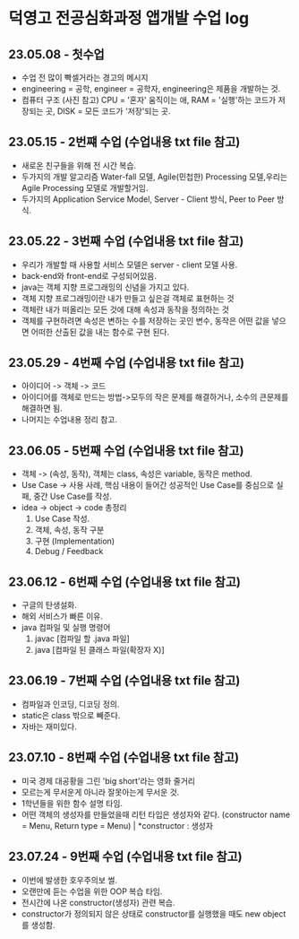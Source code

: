 # 덕영고 전공심화과정 앱개발 수업 log
## 23.05.08 - 첫수업
* 수업 전 많이 빡셀거라는 경고의 메시지
* engineering = 공학, engineer = 공학자, engineering은 제품을 개발하는 것.
* 컴퓨터 구조 (사진 참고) CPU = '혼자' 움직이는 애, RAM = '실행'하는 코드가 저장되는 곳, DISK = 모든 코드가 '저장'되는 곳.
## 23.05.15 - 2번쨰 수업 (수업내용 txt file 참고)
* 새로온 친구들을 위해 전 시간 복습.
* 두가지의 개발 알고리즘 Water-fall 모델, Agile(민첩한) Processing 모델,우리는 Agile Processing 모델로 개발할거임.
* 두가지의 Application Service Model, Server - Client 방식, Peer to Peer 방식.
## 23.05.22 - 3번째 수업 (수업내용 txt file 참고)
* 우리가 개발할 때 사용할 서비스 모델은 server - client 모델 사용.
* back-end와 front-end로 구성되어있음.
* java는 객체 지향 프로그래밍의 신념을 가지고 있다.
* 객체 지향 프로그래밍이란 내가 만들고 싶은걸 객체로 표현하는 것
* 객체란 내가 떠올리는 모든 것에 대해 속성과 동작을 정의하는 것
* 객체를 구현하려면 속성은 변하는 수를 저장하는 곳인 변수, 동작은 어떤 값을 넣으면 어떠한 산출된 값을 내는 함수로 구현 된다. 
## 23.05.29 - 4번째 수업 (수업내용 txt file 참고)
* 아이디어 -> 객체 -> 코드
* 아이디어를 객체로 만드는 방법->모두의 작은 문제를 해결하거나, 소수의 큰문제를 해결하면 됨.
* 나머지는 수업내용 정리 참고.
## 23.06.05 - 5번째 수업 (수업내용 txt file 참고)
* 객체 -> (속성, 동작), 객체는 class, 속성은 variable, 동작은 method.
* Use Case -> 사용 사례, 핵심 내용이 들어간 성공적인 Use Case를 중심으로 실패, 중간 Use Case를 작성.
* idea -> object -> code 총정리
    1. Use Case 작성.
    2. 객체, 속성, 동작 구분
    3. 구현 (Implementation)
    4. Debug / Feedback
## 23.06.12 - 6번째 수업 (수업내용 txt file 참고)
* 구글의 탄생설화.
* 해외 서비스가 빠른 이유.
* java 컴파일 및 실행 명령어
    1. javac [컴파일 할 .java 파일]
    2. java [컴파일 된 클래스 파일(확장자 X)]

## 23.06.19 - 7번째 수업 (수업내용 txt file 참고)
* 컴파일과 인코딩, 디코딩 정의.
* static은 class 밖으로 빼준다.
* 자바는 재미있다.

## 23.07.10 - 8번째 수업 (수업내용 txt file 참고)
* 미국 경제 대공황을 그린 'big short'라는 영화 줄거리
* 모르는게 무서운게 아니라 잘못아는게 무서운 것.
* 1학년들을 위한 함수 설명 타임.
* 어떤 객체의 생성자를 만들었을때 리턴 타입은 생성자와 같다. (constructor name = Menu, Return type = Menu) | *constructor : 생성자

## 23.07.24 - 9번째 수업 (수업내용 txt file 참고)
* 이번에 발생한 호우주의보 썰.
* 오랜만에 듣는 수업을 위한 OOP 복습 타임.
* 전시간에 나온 constructor(생성자) 관련 복습.
* constructor가 정의되지 않은 상태로 constructor를 실행했을 때도 new object를 생성함.